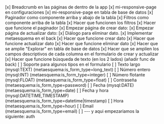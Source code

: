 [x] Breadcrumb en las páginas de dentro de la app
[x] mi-responsive-page en configuraciones
[x] mi-responsive-page en tabla de base de datos
[x] Paginador como componente arriba y abajo de la tabla
[x] Filtros como componente arriba de la tabla
[x] Hacer que funcionen los filtros
[x] Hacer que funcione el paginador
[x] Empezar página de crear dato:
[x] Empezar página de actualizar dato:
[x] Diálogo para eliminar dato.
[x] Implementar metaesquema en el back
[x] Hacer que funcione crear dato
[x] Hacer que funcione actualizar dato
[x] Hacer que funcione eliminar dato
[x] Hacer que se amplíe "Explorar" en tabla de base de datos
[x] Hacer que se amplíen los campos descriptivos de cada columna en el formulario de crear y actualizar
[x] Hacer que funcione búsqueda de texto (en los 2 lados) (añadir func de back)
[ ] Soporte para algunos tipos en el formulario
    [ ] Texto largo (mysql:TEXT) (metaesquema:is_form_type=long_text)
    [ ] Número entero (mysql:INT) (metaesquema:is_form_type=integer)
    [ ] Número flotante (mysql:FLOAT) (metaesquema:is_form_type=float)
    [ ] Contraseña (metaesquema:is_form_type=password)
    [ ] Fecha (mysql:DATE) (metaesquema:is_form_type=date)
    [ ] Fecha y hora (mysql:DATETIME,TIMESTAMP) (metaesquema:is_form_type=datetime|timestamp)
    [ ] Hora (metaesquema:is_form_type=hour)
    [ ] Email (metaesquema:is_form_type=email)
[ ] --- y aqui empezariamos la siguiente: auth

